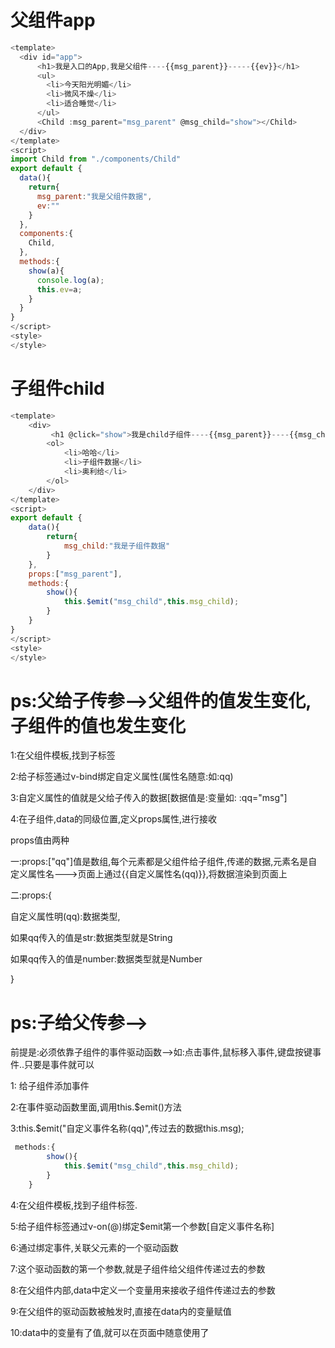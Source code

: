 # 父组件app

```javascript
<template>
  <div id="app">
      <h1>我是入口的App,我是父组件----{{msg_parent}}-----{{ev}}</h1>
      <ul>
        <li>今天阳光明媚</li>
        <li>微风不燥</li>
        <li>适合睡觉</li>
      </ul>
      <Child :msg_parent="msg_parent" @msg_child="show"></Child>  
  </div>
</template>
<script>
import Child from "./components/Child"
export default {
  data(){
    return{
      msg_parent:"我是父组件数据",
      ev:""
    }
  },
  components:{
    Child,
  },
  methods:{
    show(a){
      console.log(a);
      this.ev=a;
    }
  }  
}
</script>
<style>
</style>
```

# 子组件child

```javascript
<template>
    <div>
         <h1 @click="show">我是child子组件----{{msg_parent}}----{{msg_child}}</h1>   
        <ol>
            <li>哈哈</li>
            <li>子组件数据</li>
            <li>奥利给</li>
        </ol>
    </div>
</template>
<script>
export default {
    data(){
        return{
            msg_child:"我是子组件数据"
        }
    },
    props:["msg_parent"],
    methods:{
        show(){
            this.$emit("msg_child",this.msg_child);
        }
    }
}
</script>
<style>
</style>
```

# ps:父给子传参-->父组件的值发生变化,子组件的值也发生变化

1:在父组件模板,找到子标签

2:给子标签通过v-bind绑定自定义属性(属性名随意:如:qq)

3:自定义属性的值就是父给子传入的数据[数据值是:变量如: :qq="msg"]

4:在子组件,data的同级位置,定义props属性,进行接收

props值由两种

一:props:["qq"]值是数组,每个元素都是父组件给子组件,传递的数据,元素名是自定义属性名--->页面上通过{{自定义属性名(qq)}},将数据渲染到页面上

二:props:{

自定义属性明(qq):数据类型,

如果qq传入的值是str:数据类型就是String

如果qq传入的值是number:数据类型就是Number

}



# ps:子给父传参-->

前提是:必须依靠子组件的事件驱动函数-->如:点击事件,鼠标移入事件,键盘按键事件..只要是事件就可以

1: 给子组件添加事件

2:在事件驱动函数里面,调用this.$emit()方法

3:this.$emit("自定义事件名称(qq)",传过去的数据this.msg);

```javascript
 methods:{
        show(){
            this.$emit("msg_child",this.msg_child);
        }
    }
```

4:在父组件模板,找到子组件标签.

5:给子组件标签通过v-on(@)绑定$emit第一个参数[自定义事件名称]

6:通过绑定事件,关联父元素的一个驱动函数

7:这个驱动函数的第一个参数,就是子组件给父组件传递过去的参数

8:在父组件内部,data中定义一个变量用来接收子组件传递过去的参数

9:在父组件的驱动函数被触发时,直接在data内的变量赋值

10:data中的变量有了值,就可以在页面中随意使用了